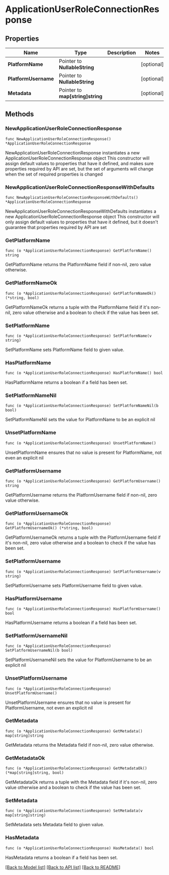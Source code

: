 # ApplicationUserRoleConnectionResponse

## Properties

Name | Type | Description | Notes
------------ | ------------- | ------------- | -------------
**PlatformName** | Pointer to **NullableString** |  | [optional] 
**PlatformUsername** | Pointer to **NullableString** |  | [optional] 
**Metadata** | Pointer to **map[string]string** |  | [optional] 

## Methods

### NewApplicationUserRoleConnectionResponse

`func NewApplicationUserRoleConnectionResponse() *ApplicationUserRoleConnectionResponse`

NewApplicationUserRoleConnectionResponse instantiates a new ApplicationUserRoleConnectionResponse object
This constructor will assign default values to properties that have it defined,
and makes sure properties required by API are set, but the set of arguments
will change when the set of required properties is changed

### NewApplicationUserRoleConnectionResponseWithDefaults

`func NewApplicationUserRoleConnectionResponseWithDefaults() *ApplicationUserRoleConnectionResponse`

NewApplicationUserRoleConnectionResponseWithDefaults instantiates a new ApplicationUserRoleConnectionResponse object
This constructor will only assign default values to properties that have it defined,
but it doesn't guarantee that properties required by API are set

### GetPlatformName

`func (o *ApplicationUserRoleConnectionResponse) GetPlatformName() string`

GetPlatformName returns the PlatformName field if non-nil, zero value otherwise.

### GetPlatformNameOk

`func (o *ApplicationUserRoleConnectionResponse) GetPlatformNameOk() (*string, bool)`

GetPlatformNameOk returns a tuple with the PlatformName field if it's non-nil, zero value otherwise
and a boolean to check if the value has been set.

### SetPlatformName

`func (o *ApplicationUserRoleConnectionResponse) SetPlatformName(v string)`

SetPlatformName sets PlatformName field to given value.

### HasPlatformName

`func (o *ApplicationUserRoleConnectionResponse) HasPlatformName() bool`

HasPlatformName returns a boolean if a field has been set.

### SetPlatformNameNil

`func (o *ApplicationUserRoleConnectionResponse) SetPlatformNameNil(b bool)`

 SetPlatformNameNil sets the value for PlatformName to be an explicit nil

### UnsetPlatformName
`func (o *ApplicationUserRoleConnectionResponse) UnsetPlatformName()`

UnsetPlatformName ensures that no value is present for PlatformName, not even an explicit nil
### GetPlatformUsername

`func (o *ApplicationUserRoleConnectionResponse) GetPlatformUsername() string`

GetPlatformUsername returns the PlatformUsername field if non-nil, zero value otherwise.

### GetPlatformUsernameOk

`func (o *ApplicationUserRoleConnectionResponse) GetPlatformUsernameOk() (*string, bool)`

GetPlatformUsernameOk returns a tuple with the PlatformUsername field if it's non-nil, zero value otherwise
and a boolean to check if the value has been set.

### SetPlatformUsername

`func (o *ApplicationUserRoleConnectionResponse) SetPlatformUsername(v string)`

SetPlatformUsername sets PlatformUsername field to given value.

### HasPlatformUsername

`func (o *ApplicationUserRoleConnectionResponse) HasPlatformUsername() bool`

HasPlatformUsername returns a boolean if a field has been set.

### SetPlatformUsernameNil

`func (o *ApplicationUserRoleConnectionResponse) SetPlatformUsernameNil(b bool)`

 SetPlatformUsernameNil sets the value for PlatformUsername to be an explicit nil

### UnsetPlatformUsername
`func (o *ApplicationUserRoleConnectionResponse) UnsetPlatformUsername()`

UnsetPlatformUsername ensures that no value is present for PlatformUsername, not even an explicit nil
### GetMetadata

`func (o *ApplicationUserRoleConnectionResponse) GetMetadata() map[string]string`

GetMetadata returns the Metadata field if non-nil, zero value otherwise.

### GetMetadataOk

`func (o *ApplicationUserRoleConnectionResponse) GetMetadataOk() (*map[string]string, bool)`

GetMetadataOk returns a tuple with the Metadata field if it's non-nil, zero value otherwise
and a boolean to check if the value has been set.

### SetMetadata

`func (o *ApplicationUserRoleConnectionResponse) SetMetadata(v map[string]string)`

SetMetadata sets Metadata field to given value.

### HasMetadata

`func (o *ApplicationUserRoleConnectionResponse) HasMetadata() bool`

HasMetadata returns a boolean if a field has been set.


[[Back to Model list]](../README.md#documentation-for-models) [[Back to API list]](../README.md#documentation-for-api-endpoints) [[Back to README]](../README.md)


